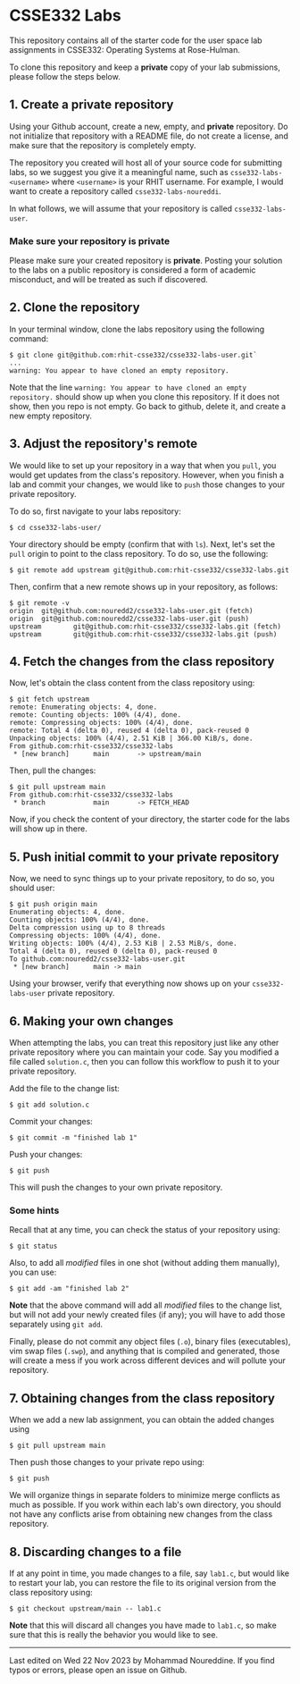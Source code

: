 # CSSE332 Labs

This repository contains all of the starter code for the user space lab
assignments in CSSE332: Operating Systems at Rose-Hulman.

To clone this repository and keep a __private__ copy of your lab submissions, please follow the steps below.

## 1. Create a __private__ repository

Using your Github account, create a new, empty, and __private__ repository. Do
not initialize that repository with a README file, do not create a license, and
make sure that the repository is completely empty.

The repository you created will host all of your source code for submitting
labs, so we suggest you give it a meaningful name, such as
`csse332-labs-<username>` where `<username>` is your RHIT username. For example,
I would want to create a repository called `csse332-labs-noureddi`.

In what follows, we will assume that your repository is called
`csse332-labs-user`.

### Make sure your repository is private

Please make sure your created repository is __private__. Posting your solution
to the labs on a public repository is considered a form of academic misconduct,
and will be treated as such if discovered.

## 2. Clone the repository

In your terminal window, clone the labs repository using the following command:

```shell
$ git clone git@github.com:rhit-csse332/csse332-labs-user.git`
...
warning: You appear to have cloned an empty repository.
```

Note that the line `warning: You appear to have cloned an empty repository.`
should show up when you clone this repository. If it does not show, then you
repo is not empty. Go back to github, delete it, and create a new empty
repository.

## 3. Adjust the repository's remote

We would like to set up your repository in a way that when you `pull`, you would
get updates from the class's repository. However, when you finish a lab and
commit your changes, we would like to `push` those changes to your private
repository.

To do so, first navigate to your labs repository:

```shell
$ cd csse332-labs-user/
```

Your directory should be empty (confirm that with `ls`). Next, let's set the
`pull` origin to point to the class repository. To do so, use the following:

```shell
$ git remote add upstream git@github.com:rhit-csse332/csse332-labs.git
```

Then, confirm that a new remote shows up in your repository, as follows:

```shell
$ git remote -v
origin  git@github.com:nouredd2/csse332-labs-user.git (fetch)
origin  git@github.com:nouredd2/csse332-labs-user.git (push)
upstream        git@github.com:rhit-csse332/csse332-labs.git (fetch)
upstream        git@github.com:rhit-csse332/csse332-labs.git (push)
```

## 4. Fetch the changes from the class repository

Now, let's obtain the class content from the class repository using:

```shell
$ git fetch upstream
remote: Enumerating objects: 4, done.
remote: Counting objects: 100% (4/4), done.
remote: Compressing objects: 100% (4/4), done.
remote: Total 4 (delta 0), reused 4 (delta 0), pack-reused 0
Unpacking objects: 100% (4/4), 2.51 KiB | 366.00 KiB/s, done.
From github.com:rhit-csse332/csse332-labs
 * [new branch]      main       -> upstream/main
```

Then, pull the changes:

```shell
$ git pull upstream main
From github.com:rhit-csse332/csse332-labs
 * branch            main       -> FETCH_HEAD
```

Now, if you check the content of your directory, the starter code for the labs
will show up in there.

## 5. Push initial commit to your private repository

Now, we need to sync things up to your private repository, to do so, you should
user:

```shell
$ git push origin main
Enumerating objects: 4, done.
Counting objects: 100% (4/4), done.
Delta compression using up to 8 threads
Compressing objects: 100% (4/4), done.
Writing objects: 100% (4/4), 2.53 KiB | 2.53 MiB/s, done.
Total 4 (delta 0), reused 0 (delta 0), pack-reused 0
To github.com:nouredd2/csse332-labs-user.git
 * [new branch]      main -> main
```

Using your browser, verify that everything now shows up on your
`csse332-labs-user` private repository.

## 6. Making your own changes

When attempting the labs, you can treat this repository just like any other
private repository where you can maintain your code. Say you modified a file
called `solution.c`, then you can follow this workflow to push it to your
private repository.

Add the file to the change list:

```shell
$ git add solution.c
```

Commit your changes:

```shell
$ git commit -m "finished lab 1"
```

Push your changes:

```shell
$ git push
```

This will push the changes to your own private repository.

### Some hints

Recall that at any time, you can check the status of your repository using:

```shell
$ git status
```

Also, to add all _modified_ files in one shot (without adding them manually),
you can use:

```shell
$ git add -am "finished lab 2"
```

__Note__ that the above command will add all _modified_ files to the change
list, but will not add your newly created files (if any); you will have to add
those separately using `git add`.

Finally, please do not commit any object files (`.o`), binary files
(executables), vim swap files (`.swp`), and anything that is compiled and
generated, those will create a mess if you work across different devices and
will pollute your repository.

## 7. Obtaining changes from the class repository

When we add a new lab assignment, you can obtain the added changes using

```shell
$ git pull upstream main
```

Then push those changes to your private repo using:

```shell
$ git push
```

We will organize things in separate folders to minimize merge conflicts as much
as possible. If you work within each lab's own directory, you should not have
any conflicts arise from obtaining new changes from the class repository.

## 8. Discarding changes to a file

If at any point in time, you made changes to a file, say `lab1.c`, but would
like to restart your lab, you can restore the file to its original version from
the class repository using:

```shell
$ git checkout upstream/main -- lab1.c
```

__Note__ that this will discard all changes you have made to `lab1.c`, so make
sure that this is really the behavior you would like to see.

---

Last edited on Wed 22 Nov 2023 by Mohammad Noureddine. If you find typos or
errors, please open an issue on Github.


